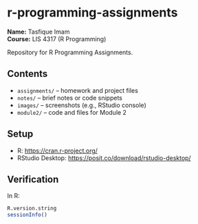 # r-programming-assignments

**Name:** Tasfique Imam  
**Course:** LIS 4317 (R Programming)

Repository for R Programming Assignments.

## Contents
- `assignments/` – homework and project files
- `notes/` – brief notes or code snippets
- `images/` – screenshots (e.g., RStudio console)
- `module2/` – code and files for Module 2

## Setup
- R: https://cran.r-project.org/
- RStudio Desktop: https://posit.co/download/rstudio-desktop/

## Verification
In R:
```r
R.version.string
sessionInfo()
